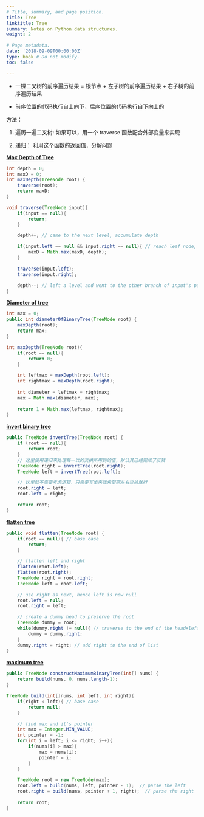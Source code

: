 ```yaml
---
# Title, summary, and page position.
title: Tree
linktitle: Tree
summary: Notes on Python data structures.
weight: 2

# Page metadata.
date: '2018-09-09T00:00:00Z'
type: book # Do not modify.
toc: false

---
```


* 一棵二叉树的前序遍历结果 = 根节点 + 左子树的前序遍历结果 + 右子树的前序遍历结果

* 前序位置的代码执行自上向下，后序位置的代码执行自下向上的

方法：

1. 遍历一遍二叉树: 如果可以，用一个 traverse 函数配合外部变量来实现

2. 递归： 利用这个函数的返回值，分解问题

[**Max Depth of Tree**](https://leetcode.cn/problems/maximum-depth-of-binary-tree/)

```Java
int depth = 0;
int maxD = 0;
int maxDepth(TreeNode root) {
	traverse(root);
	return maxD;
}

void traverse(TreeNode input){
	if(input == null){
		return;
	}

	depth++; // came to the next level, accumulate depth 

	if(input.left == null && input.right == null){ // reach leaf node, this is the base case
		maxD = Math.max(maxD, depth);
	}

	traverse(input.left);
	traverse(input.right);

	depth--; // left a level and went to the other branch of input's parent, unregister depth because we came up a level
}

```


[**Diameter of tree**](https://leetcode.cn/problems/diameter-of-binary-tree/submissions/)

```Java
int max = 0;
public int diameterOfBinaryTree(TreeNode root) {
    maxDepth(root);
    return max;
}

int maxDepth(TreeNode root){
    if(root == null){
        return 0;
    }

    int leftmax = maxDepth(root.left);
    int rightmax = maxDepth(root.right);
    
    int diameter = leftmax + rightmax;
    max = Math.max(diameter, max);
    
    return 1 + Math.max(leftmax, rightmax);
}
```


[**invert binary tree**](https://leetcode.cn/problems/invert-binary-tree/)

```Java
public TreeNode invertTree(TreeNode root) {
    if (root == null){
        return root;
    }
    // 这里使用递归来处理每一次的交换所用到的值，默认其已经完成了反转
    TreeNode right = invertTree(root.right); 
    TreeNode left = invertTree(root.left);

    // 这里就不需要考虑逻辑，只需要写出来我希望把左右交换就行
    root.right = left;
    root.left = right;

    return root;
}
```


[**flatten tree**](https://leetcode.cn/problems/flatten-binary-tree-to-linked-list/)

```Java
public void flatten(TreeNode root) {
    if(root == null){ // base case
        return;
    }

    // flatten left and right
    flatten(root.left);  
    flatten(root.right);
    TreeNode right = root.right;
    TreeNode left = root.left;

    // use right as next, hence left is now null
    root.left = null;
    root.right = left;

    // create a dummy head to preserve the root
    TreeNode dummy = root;
    while(dummy.right != null){ // traverse to the end of the head+left list
        dummy = dummy.right;
    }
    dummy.right = right; // add right to the end of list
}
```

[**maximum tree**](https://leetcode.cn/problems/maximum-binary-tree/)
```Java
public TreeNode constructMaximumBinaryTree(int[] nums) {
    return build(nums, 0, nums.length-1);
}

TreeNode build(int[]nums, int left, int right){
    if(right < left){ // base case
        return null;
    }

    // find max and it's pointer
    int max = Integer.MIN_VALUE;
    int pointer = -1;
    for(int i = left; i <= right; i++){
        if(nums[i] > max){
            max = nums[i];
            pointer = i;
        }
    }    

    TreeNode root = new TreeNode(max);
    root.left = build(nums, left, pointer - 1);  // parse the left 
    root.right = build(nums, pointer + 1, right);  // parse the right 
    
    return root;
}
```